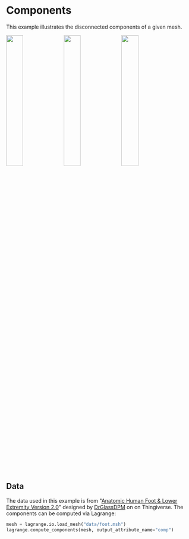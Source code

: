 # Components

This example illustrates the disconnected components of a given mesh.

[<img width=30% src="https://github.com/qnzhou/hakowan-gallery/blob/main/gallery/Components/results/foot_front.png?raw=true"/>](https://github.com/qnzhou/hakowan-gallery/blob/main/gallery/Components/results/foot_front.png?raw=true)
[<img width=30% src="https://github.com/qnzhou/hakowan-gallery/blob/main/gallery/Components/results/foot_side.png?raw=true"/>](https://github.com/qnzhou/hakowan-gallery/blob/main/gallery/Components/results/foot_side.png?raw=true)
[<img width=30% src="https://github.com/qnzhou/hakowan-gallery/blob/main/gallery/Components/results/foot_top.png?raw=true"/>](https://github.com/qnzhou/hakowan-gallery/blob/main/gallery/Components/results/foot_top.png?raw=true)

## Data

The data used in this example is from "[Anatomic Human Foot & Lower Extremity Version
2.0](https://www.thingiverse.com/thing:22628)" designed by
[DrGlassDPM](https://www.thingiverse.com/thing:22628) on on Thingiverse. The components can be
computed via Lagrange:

``` py
mesh = lagrange.io.load_mesh("data/foot.msh")
lagrange.compute_components(mesh, output_attribute_name="comp")
```
